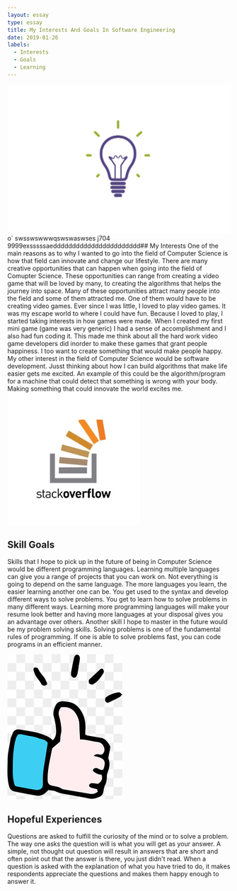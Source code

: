 ```yaml
---
layout: essay
type: essay
title: My Interests And Goals In Software Engineering 
date: 2019-01-26
labels:
  - Interests 
  - Goals
  - Learning
---
```

<img class="ui small right floated image" src="../images/LightBulb.png">
o`     swsswswwwqswswaswses j704
9999exsssssaeddddddddddddddddddddddd## My Interests 
   One of the main reasons as to why I wanted to go into the field of Computer Science is how that field can innovate and change our lifestyle. There are many creative opportunities that can happen when going into the field of Comupter Science. These opportunities can range from creating a video game that will be loved by many, to creating the algorithms that helps the journey into space. Many of these opportunities attract many people into the field and some of them attracted me. One of them would have to be creating video games. Ever since I was little, I loved to play video games. It was my escape world to where I could have fun. Because I loved to play, I started taking interests in how games were made. When I created my first mini game (game was very generic) I had a sense of accomplishment and I also had fun coding it. This made me think about all the hard work video game developers did inorder to make these games that grant people happiness. I too want to create something that would make people happy. My other interest in the field of Computer Science would be software development. Jusst thinking about how I can build algorithms that make life easier gets me excited. An example of this could be the algorithm/program for a machine that could detect that something is wrong with your body. Making something that could innovate the world excites me. 
<img class="ui small left floated image" src="../images/stackoverflow.jpg">

## Skill Goals
   Skills that I hope to pick up in the future of being in Computer Science would be different programming languages. Learning multiple languages can give you a range of projects that you can work on. Not everything is going to depend on the same language. The more languages you learn, the easier learning another one can be. You get used to the syntax and develop different ways to solve problems. You get to learn how to solve problems in many different ways. Learning more programming languages will make your resume look better and having more languages at your disposal gives you an advantage over others. Another skill I hope to master in the future would be my problem solving skills. Solving problems is one of the fundamental rules of programming. If one is able to solve problems fast, you can code programs in an efficient manner. 
 
 <img class="ui small right floated image" src="../images/thumb.jpg">

## Hopeful Experiences
   Questions are asked to fulfill the curiosity of the mind or to solve a problem. The way one asks the question will is what you will get as your answer. A simple, not thought out question will result in answers that are short and often point out that the answer is there, you just didn't read. When a question is asked with the explanation of what you have tried to do, it makes respondents appreciate the questions and makes them happy enough to answer it. 
